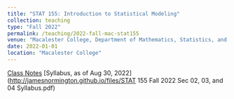 ```yaml
---
title: "STAT 155: Introduction to Statistical Modeling"
collection: teaching
type: "Fall 2022"
permalink: /teaching/2022-fall-mac-stat155
venue: "Macalester College, Department of Mathematics, Statistics, and Computer Science"
date: 2022-01-01
location: "Macalester College"
---
```

[Class Notes](https://bcheggeseth.github.io/Stat155Notes/)
[Syllabus, as of Aug 30, 2022](http://jamesnormington.github.io/files/STAT 155 Fall 2022 Sec 02, 03, and 04 Syllabus.pdf)


